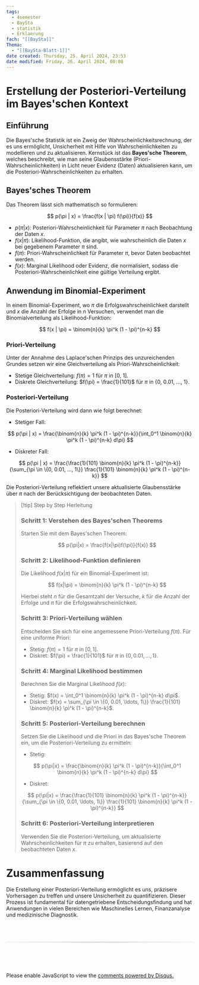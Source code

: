 ```yaml
---
tags:
  - 4semester
  - BaySta
  - statistik
  - Erklaerung
fach: "[[BaySta]]"
Thema:
  - "[[BaySta-Blatt-1]]"
date created: Thursday, 25. April 2024, 23:53
date modified: Friday, 26. April 2024, 00:08
---
```


# Erstellung der Posteriori-Verteilung im Bayes'schen Kontext

## Einführung

Die Bayes'sche Statistik ist ein Zweig der Wahrscheinlichkeitsrechnung, der es uns ermöglicht, Unsicherheit mit Hilfe von Wahrscheinlichkeiten zu modellieren und zu aktualisieren. Kernstück ist das **Bayes'sche Theorem**, welches beschreibt, wie man seine Glaubensstärke (Priori-Wahrscheinlichkeiten) in Licht neuer Evidenz (Daten) aktualisieren kann, um die Posteriori-Wahrscheinlichkeiten zu erhalten.

## Bayes'sches Theorem

Das Theorem lässt sich mathematisch so formulieren:

$$
p(\pi | x) = \frac{f(x | \pi) f(\pi)}{f(x)}
$$

- $p(\pi | x)$: Posteriori-Wahrscheinlichkeit für Parameter $\pi$ nach Beobachtung der Daten $x$.
- $f(x | \pi)$: Likelihood-Funktion, die angibt, wie wahrscheinlich die Daten $x$ bei gegebenem Parameter $\pi$ sind.
- $f(\pi)$: Priori-Wahrscheinlichkeit für Parameter $\pi$, bevor Daten beobachtet werden.
- $f(x)$: Marginal Likelihood oder Evidenz, die normalisiert, sodass die Posteriori-Wahrscheinlichkeit eine gültige Verteilung ergibt.

## Anwendung im Binomial-Experiment

In einem Binomial-Experiment, wo $\pi$ die Erfolgswahrscheinlichkeit darstellt und $x$ die Anzahl der Erfolge in $n$ Versuchen, verwendet man die Binomialverteilung als Likelihood-Funktion:

$$
f(x | \pi) = \binom{n}{k} \pi^k (1 - \pi)^{n-k}
$$

### Priori-Verteilung

Unter der Annahme des Laplace'schen Prinzips des unzureichenden Grundes setzen wir eine Gleichverteilung als Priori-Wahrscheinlichkeit:

- Stetige Gleichverteilung: $f(\pi) = 1$ für $\pi$ in [0, 1].
- Diskrete Gleichverteilung: $f(\pi) = \frac{1}{101}$ für $\pi$ in \{0, 0.01, …, 1\}.

### Posteriori-Verteilung

Die Posteriori-Verteilung wird dann wie folgt berechnet:

- Stetiger Fall:

$$
p(\pi | x) = \frac{\binom{n}{k} \pi^k (1 - \pi)^{n-k}}{\int_0^1 \binom{n}{k} \pi^k (1 - \pi)^{n-k} d\pi}
$$

- Diskreter Fall:

$$
p(\pi | x) = \frac{\frac{1}{101} \binom{n}{k} \pi^k (1 - \pi)^{n-k}}{\sum_{\pi \in \{0, 0.01, …, 1\}} \frac{1}{101} \binom{n}{k} \pi^k (1 - \pi)^{n-k}}
$$

Die Posteriori-Verteilung reflektiert unsere aktualisierte Glaubensstärke über $\pi$ nach der Berücksichtigung der beobachteten Daten.

> [!tip] Step by Step Herleitung
>
> ### Schritt 1: Verstehen des Bayes'schen Theorems
>
> Starten Sie mit dem Bayes'schen Theorem:
>
> $$
> p(\pi|x) = \frac{f(x|\pi)f(\pi)}{f(x)}
> $$
>
> ### Schritt 2: Likelihood-Funktion definieren
>
> Die Likelihood $f(x|\pi)$ für ein Binomial-Experiment ist:
>
> $$
> f(x|\pi) = \binom{n}{k} \pi^k (1 - \pi)^{n-k}
> $$
>
> Hierbei steht $n$ für die Gesamtzahl der Versuche, $k$ für die Anzahl der Erfolge und $\pi$ für die Erfolgswahrscheinlichkeit.
>
> ### Schritt 3: Priori-Verteilung wählen
>
> Entscheiden Sie sich für eine angemessene Priori-Verteilung $f(\pi)$. Für eine uniforme Priori:
>
> - Stetig: $f(\pi) = 1$ für $\pi$ in $[0, 1]$.
> - Diskret: $f(\pi) = \frac{1}{101}$ für $\pi$ in $\{0, 0.01, \ldots, 1\}$.
>
> ### Schritt 4: Marginal Likelihood bestimmen
>
> Berechnen Sie die Marginal Likelihood $f(x)$:
>
> - Stetig: $f(x) = \int_0^1 \binom{n}{k} \pi^k (1 - \pi)^{n-k} d\pi$.
> - Diskret: $f(x) = \sum_{\pi \in \{0, 0.01, \ldots, 1\}} \frac{1}{101} \binom{n}{k} \pi^k (1 - \pi)^{n-k}$.
>
> ### Schritt 5: Posteriori-Verteilung berechnen
>
> Setzen Sie die Likelihood und die Priori in das Bayes'sche Theorem ein, um die Posteriori-Verteilung zu ermitteln:
>
> - Stetig:
>
> $$
> p(\pi|x) = \frac{\binom{n}{k} \pi^k (1 - \pi)^{n-k}}{\int_0^1 \binom{n}{k} \pi^k (1 - \pi)^{n-k} d\pi}
> $$
>
> - Diskret:
>
> $$
> p(\pi|x) = \frac{\frac{1}{101} \binom{n}{k} \pi^k (1 - \pi)^{n-k}}{\sum_{\pi \in \{0, 0.01, \ldots, 1\}} \frac{1}{101} \binom{n}{k} \pi^k (1 - \pi)^{n-k}}
> $$
>
> ### Schritt 6: Posteriori-Verteilung interpretieren
>
> Verwenden Sie die Posteriori-Verteilung, um aktualisierte Wahrscheinlichkeiten für $\pi$ zu erhalten, basierend auf den beobachteten Daten $x$.

# Zusammenfassung

Die Erstellung einer Posteriori-Verteilung ermöglicht es uns, präzisere Vorhersagen zu treffen und unsere Unsicherheit zu quantifizieren. Dieser Prozess ist fundamental für datengetriebene Entscheidungsfindung und hat Anwendungen in vielen Bereichen wie Maschinelles Lernen, Finanzanalyse und medizinische Diagnostik.

<!-- DISQUS SCRIPT COMMENT START -->

<hr style="border: none; height: 2px; background: linear-gradient(to right, #f0f0f0, #ccc, #f0f0f0); margin-top: 4rem; margin-bottom: 5rem;">
<div id="disqus_thread"></div>
<script>
    /**
    *  RECOMMENDED CONFIGURATION VARIABLES: EDIT AND UNCOMMENT THE SECTION BELOW TO INSERT DYNAMIC VALUES FROM YOUR PLATFORM OR CMS.
    *  LEARN WHY DEFINING THESE VARIABLES IS IMPORTANT: https://disqus.com/admin/universalcode/#configuration-variables    */
    /*
    var disqus_config = function () {
    this.page.url = PAGE_URL;  // Replace PAGE_URL with your page's canonical URL variable
    this.page.identifier = PAGE_IDENTIFIER; // Replace PAGE_IDENTIFIER with your page's unique identifier variable
    };
    */
    (function() { // DON'T EDIT BELOW THIS LINE
    var d = document, s = d.createElement('script');
    s.src = 'https://myuninotes.disqus.com/embed.js';
    s.setAttribute('data-timestamp', +new Date());
    (d.head || d.body).appendChild(s);
    })();
</script>
<noscript>Please enable JavaScript to view the <a href="https://disqus.com/?ref_noscript">comments powered by Disqus.</a></noscript>

<!-- DISQUS SCRIPT COMMENT END -->
